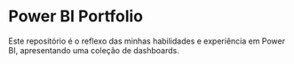 # Power BI Portfolio

Este repositório é o reflexo das minhas habilidades e experiência em Power BI, apresentando uma coleção de dashboards.
